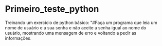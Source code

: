 # Primeiro_teste_python
Treinando um exercício de python básico: "#Faça um programa que leia um nome de usuário e a sua senha e não aceite a senha igual ao nome do usuário, mostrando uma mensagem de erro e voltando a pedir as informações.
